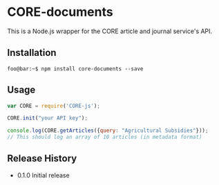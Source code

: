 # CORE-documents

This is a Node.js wrapper for the CORE article and journal service's API.

## Installation

```console
foo@bar:~$ npm install core-documents --save
```

## Usage

```JavaScript
var CORE = require('CORE-js');

CORE.init("your API key");

console.log(CORE.getArticles({query: "Agricultural Subsidies"}));
// This should log an array of 10 articles (in metadata format)
```

## Release History

* 0.1.0 Initial release